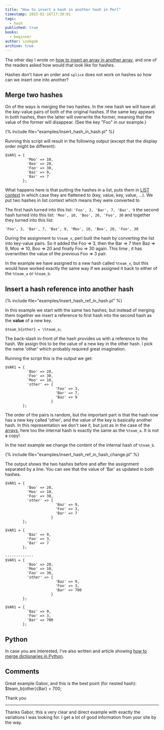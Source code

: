 ```yaml
---
title: "How to insert a hash in another hash in Perl"
timestamp: 2015-02-16T17:30:01
tags:
  - hash
published: true
books:
  - beginner
author: szabgab
archive: true
---
```



The other day I wrote on [how to insert an array in another array](/how-to-insert-an-array-into-another-array-in-perl),
and one of the readers asked how would that look like for hashes.

Hashes don't have an order and `splice` does not work on hashes so how can we insert one into another?


## Merge two hashes

On of the ways is merging the two hashes. In the new hash we will have all the key-value pairs of both of the original hashes.
If the same key appears in both hashes, then the latter will overwrite the former, meaning that the value of the former
will disappear. (See the key "Foo" in our example.)

{% include file="examples/insert_hash_in_hash.pl" %}

Running this script will result in the following output (except that the display order might be different):

```
$VAR1 = {
          'Moo' => 10,
          'Boo' => 20,
          'Foo' => 30,
          'Baz' => 9,
          'Bar' => 7
        };
```

What happens here is that putting the hashes in a list, puts them in [LIST context](/perl-hash-in-scalar-and-list-context)
in which case they are flattened to (key, value, key, value, ...). We put two hashes in list context which means they were converted to

The first hash turned into this list: `'Foo', 3, 'Bar', 7, 'Baz', 9` the second hash turned into this list:
`'Moo', 10, 'Boo', 20, 'Foo', 30` and together they turned into this list:

`'Foo', 3, 'Bar', 7, 'Baz', 9, 'Moo', 10, 'Boo', 20, 'Foo', 30`

During the assignment to `%team_x`, perl built the hash by converting the list into key-value pairs.
So it added the Foo => 3,  then the Bar => 7 then Baz => 9,   Moo => 10, Boo => 20 and finally
Foo => 30 again. This time , it has overwritten the value of the previous Foo => 3 pair.

In the example we have assigned to a new hash called `%team_x`, but this would have worked exactly
the same way if we assigned it back to either of the `%team_a` or `%team_b`.


## Insert a hash reference into another hash

{% include file="examples/insert_hash_ref_in_hash.pl" %}

In this example we start with the same two hashes, but instead of merging them together we insert a reference to first
hash into the second hash as the <b>value</b> of a new key.

`$team_b{other} = \%team_a;`

The back-slash in-front of the hash provides us with a reference to the hash. We assign this to be the value of a
new key in the other hash. I pick the name 'other' which probably required great imagination.

Running the script this is the output we get:

```
$VAR1 = {
          'Boo' => 20,
          'Foo' => 30,
          'Moo' => 10,
          'other' => {
                       'Foo' => 3,
                       'Bar' => 7,
                       'Baz' => 9
                     }
        };
```

The order of the pairs is random, but the important part is that the hash now has a new key called 'other',
and the value of the key is basically another hash. In this representation we don't see it, but
just as in the case of the [arrays](/how-to-insert-an-array-into-another-array-in-perl),
here too the internal hash is exactly the same as the `%team_a`. It is not a copy!

In the next example we change the content of the internal hash of `%team_b`.

{% include file="examples/insert_hash_ref_in_hash_change.pl" %}

The output shows the two hashes before and after the assignment separated by a line.
You can see that the value of 'Bar' as updated in both hashes.

```
$VAR1 = {
          'Boo' => 20,
          'Moo' => 10,
          'Foo' => 30,
          'other' => {
                       'Baz' => 9,
                       'Foo' => 3,
                       'Bar' => 7
                     }
        };

$VAR1 = {
          'Baz' => 9,
          'Foo' => 3,
          'Bar' => 7
        };

-------------
$VAR1 = {
          'Boo' => 20,
          'Moo' => 10,
          'Foo' => 30,
          'other' => {
                       'Baz' => 9,
                       'Foo' => 3,
                       'Bar' => 700
                     }
        };

$VAR1 = {
          'Baz' => 9,
          'Foo' => 3,
          'Bar' => 700
        };
```


## Python

In case you are interested, I've also written and article showing
[how to merge dictionaries in Python](https://code-maven.com/how-to-insert-a-dictionary-in-another-dictionary-in-python).


## Comments

Great example Gabor,
and this is the best point (for nested hash):
$team_b{other}{Bar} = 700;

Thank you

<hr>

Thanks Gabor, this a very clear and direct example with exactly the variations I was looking for. I get a lot of good information from your site by the way.
